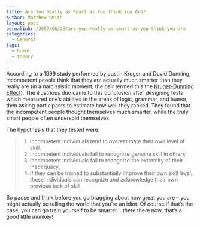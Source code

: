 ```yaml
---
title: Are You Really as Smart as You Think You Are?
author: Matthew Smith
layout: post
permalink: /2007/06/26/are-you-really-as-smart-as-you-think-you-are
categories:
  - General
tags:
  - humor
  - theory
---
```

According to a 1999 study performed by Justin Kruger and David Dunning, incompetent people think that they are actually much smarter than they really are (in a narcissistic moment, the pair termed this the [Kruger-Dunning Effect][1]). The illustrious duo came to this conclusion after designing tests which measured one&#8217;s abilities in the areas of logic, grammar, and humor, then asking participants to estimate how well they ranked. They found that the incompetent people thought themselves much smarter, while the truly smart people often undersold themselves.

The hypothesis that they tested were:

> 1.  incompetent individuals tend to overestimate their own level of skill,
> 2.  incompetent individuals fail to recognize genuine skill in others,
> 3.  incompetent individuals fail to recognize the extremity of their inadequacy,
> 4.  if they can be trained to substantially improve their own skill level, these individuals can recognize and acknowledge their own previous lack of skill.

So pause and think before you go bragging about how great you are &#8211; you might actually be telling the world that you&#8217;re an idiot. Of course if that&#8217;s the case, you can go train yourself to be smarter&#8230; there there now, that&#8217;s a good little monkey!

 [1]: http://en.wikipedia.org/wiki/Dunning-Kruger_effect